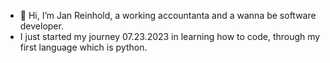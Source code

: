 - 👋 Hi, I’m Jan Reinhold, a working accountanta and a wanna be software developer.
- I just started my journey 07.23.2023 in learning how to code, through my first language which is python.
